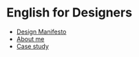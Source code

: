 # English for Designers
- [Design Manifesto](01-design-manifesto)
- [About me](01-design-manifesto/about-me.md)
- [Case study](case-study_TdA.md)
